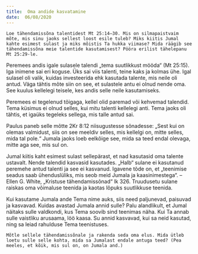 ```yaml
---
title:  Oma andide kasvatamine
date:  06/08/2020
---
```


`Loe tähendamissõna talentidest Mt 25:14–30. Mis on silmapaistvaim mõte, mis sinu jaoks sellest loost esile tuleb? Miks kiitis Jumal kahte esimest sulast ja miks mõistis Ta hukka viimase? Mida räägib see tähendamissõna meie talentide kasutamisest? Pööra erilist tähelepanu Mt 25:29-le.`

Peremees andis igale sulasele talendi „tema suutlikkust mööda“ (Mt 25:15). Iga inimene sai eri koguse. Üks sai viis talenti, teine kaks ja kolmas ühe. Igal sulasel oli valik, kuidas investeerida ehk kasutada talente, mis neile oli antud. Väga tähtis mõte siin on see, et sulastele antu ei olnud nende oma. See kuulus kellelegi teisele, kes andis selle neile kasutamiseks.

Peremees ei tegelenud tõigaga, kellel olid paremad või kehvemad talendid. Tema küsimus ei olnud selles, kui mitu talenti kellelegi anti. Tema jaoks oli tähtis, et igaüks tegeleks sellega, mis talle antud sai.

Paulus paneb selle mõtte 2Kr 8:12 niisugustesse sõnadesse: „Sest kui on olemas valmidust, siis on see meeldiv selles, mis kellelgi on, mitte selles, mida tal pole.“ Jumala jaoks loeb eelkõige see, mida sa teed endal olevaga, mitte aga see, mis sul on.

Jumal kiitis kaht esimest sulast sellepärast, et nad kasutasid oma talente ustavalt. Nende talendid kasvasid kasutades. „Halb“ sulane ei kasutanud peremehe antud talenti ja see ei kasvanud. Igavene tõde on, et „teenimise seadus saab ühenduslüliks, mis seob meid Jumala ja kaasinimestega“. – Ellen G. White, „Kristuse tähendamissõnad“ lk 326. Truudusetu sulane raiskas oma võimaluse teenida ja kaotas lõpuks suutlikkuse teenida.

Kui kasutame Jumala ande Tema nime auks, siis need paljunevad, paisuvad ja kasvavad. Kuidas avastad Jumala annid sulle? Palu alandlikult, et Jumal näitaks sulle valdkondi, kus Tema soovib sind teenimas näha. Kui Ta annab sulle vaistliku arusaama, löö kaasa. Su annid kasvavad, kui sa neid kasutad, ning sa leiad rahulduse Tema teenistuses.

`Mõtle sellele tähendamissõnale ja rakenda seda oma elus. Mida ütleb loetu sulle selle kohta, mida sa Jumalast endale antuga teed? (Pea meeles, et kõik, mis sul on, on Jumala and.)`
